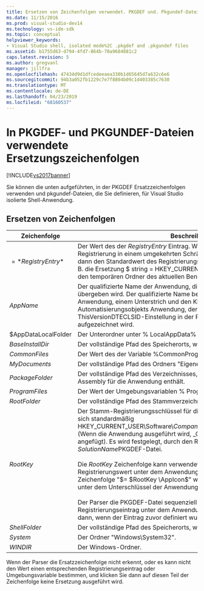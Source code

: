```yaml
---
title: Ersetzen von Zeichenfolgen verwendet. PKGDEF und. Pkgundef-Dateien | Microsoft-Dokumentation
ms.date: 11/15/2016
ms.prod: visual-studio-dev14
ms.technology: vs-ide-sdk
ms.topic: conceptual
helpviewer_keywords:
- Visual Studio shell, isolated mode%2C .pkgdef and .pkgundef files
ms.assetid: b1755d63-d794-4fd7-864b-70a9684881c2
caps.latest.revision: 5
ms.author: gregvanl
manager: jillfra
ms.openlocfilehash: 47434d9d1dfcedeeaea330b1d65645d7a632c6e6
ms.sourcegitcommit: 94b3a052fb1229c7e7f8804b09c1d403385c7630
ms.translationtype: MT
ms.contentlocale: de-DE
ms.lasthandoff: 04/23/2019
ms.locfileid: "68160537"
---
```

# <a name="substitution-strings-used-in-pkgdef-and-pkgundef-files"></a>In PKGDEF- und PKGUNDEF-Dateien verwendete Ersetzungszeichenfolgen
[!INCLUDE[vs2017banner](../includes/vs2017banner.md)]

Sie können die unten aufgeführten, in der PKGDEF Ersatzzeichenfolgen verwenden und pkgundef-Dateien, die Sie definieren, für Visual Studio isolierte Shell-Anwendung.  
  
## <a name="substitution-strings"></a>Ersetzen von Zeichenfolgen  
  
|Zeichenfolge|Beschreibung|  
|------------|-----------------|  
|$=*RegistryEntry*$|Der Wert des der *RegistryEntry* Eintrag. Wenn die Zeichenfolge für die Registrierung in einem umgekehrten Schrägstrich endet (\\), und klicken Sie dann den Standardwert des Registrierungsunterschlüssels verwendet wird. Z. B. die Ersetzung $ string = HKEY_CURRENT_USER\Environment\TEMP$ wird in den temporären Ordner des aktuellen Benutzers erweitert.|  
|$AppName$|Der qualifizierte Name der Anwendung, die an Einstiegspunkte AppEnv.dll übergeben wird. Der qualifizierte Name besteht aus den Namen der Anwendung, einem Unterstrich und den Klassenbezeichner (CLSID) des Automatisierungsobjekts Anwendung, der auch als Wert für die ThisVersionDTECLSID-Einstellung in der PKGDEF-Datei des Projekts aufgezeichnet wird.|  
|$AppDataLocalFolder|Der Unterordner unter % LocalAppData% für diese Anwendung.|  
|$BaseInstallDir$|Der vollständige Pfad des Speicherorts, wo Visual Studio installiert wurde.|  
|$CommonFiles$|Der Wert des der Variable %CommonProgramFiles%-Umgebung.|  
|$MyDocuments$|Der vollständige Pfad des Ordners "Eigene Dateien" des aktuellen Benutzers.|  
|$PackageFolder$|Der vollständige Pfad des Verzeichnisses, das die Paketdateien für die Assembly für die Anwendung enthält.|  
|$ProgramFiles$|Der Wert der Umgebungsvariablen % ProgramFiles %.|  
|$RootFolder$|Der vollständige Pfad des Stammverzeichnisses der Anwendung.|  
|$RootKey$|Der Stamm-Registrierungsschlüssel für die Anwendung. Der Stamm befindet sich standardmäßig HKEY_CURRENT_USER\Software\\*CompanyName*\\*ProjectName*\\*VersionNumber* (Wenn die Anwendung ausgeführt wird, _Config wird mit diesem Schlüssel angefügt). Es wird festgelegt, durch den RegistryRoot-Wert in der *SolutionName*PKGDEF-Datei.<br /><br /> Die $RootKey$ Zeichenfolge kann verwendet werden, um einen Registrierungswert unter dem Anwendungsunterschlüssel abzurufen. Z. B. die Zeichenfolge "$= $RootKey \AppIcon$" wird der Wert des Eintrags AppIcon unter dem Unterschlüssel der Anwendung Stamm zurückgegeben.<br /><br /> Der Parser die PKGDEF-Datei sequenziell verarbeitet und kann einen Registrierungseintrag unter dem Anwendungsunterschlüssel zugreifen, nur dann, wenn der Eintrag zuvor definiert wurde|  
|$ShellFolder$|Der vollständige Pfad des Speicherorts, wo Visual Studio installiert wurde.|  
|$System$|Der Ordner "Windows\System32".|  
|$WINDIR$|Der Windows-Ordner.|  
  
 Wenn der Parser die Ersatzzeichenfolge nicht erkennt, oder es kann nicht den Wert einen entsprechenden Registrierungseintrag oder Umgebungsvariable bestimmen, und klicken Sie dann auf diesen Teil der Zeichenfolge keine Ersetzung ausgeführt wird.
